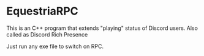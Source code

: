 # EquestriaRPC
This is an C++ program that extends "playing" status of Discord users. Also called as Discord Rich Presence

Just run any exe file to switch on RPC.
